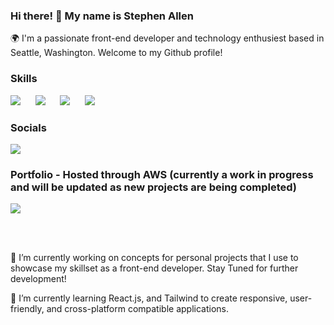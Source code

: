 ### Hi there! 👋 My name is Stephen Allen

🌍 I'm a passionate front-end developer and technology enthusiest based in Seattle, Washington. Welcome to my Github profile!

<h3>Skills</h3>
<p dir="auto">
    <img src="https://skillicons.dev/icons?i=html,css"/>&nbsp;&nbsp;&nbsp;&nbsp;&nbsp;
    <img src="https://skillicons.dev/icons?i=javascript,react"/>&nbsp;&nbsp;&nbsp;&nbsp;&nbsp;
    <img src="https://skillicons.dev/icons?i=tailwind,bootstrap"/>&nbsp;&nbsp;&nbsp;&nbsp;&nbsp;
    <img src="https://skillicons.dev/icons?i=git,vscode"/>
  </a>
</p>
<h3>Socials</h3>
<a href="https://www.linkedin.com/in/stephen--j--allen/">
  <img src="https://img.shields.io/badge/LinkedIn-0077B5?style=for-the-badge&logo=linkedin&logoColor=white"/>
</a>
<h3>Portfolio - Hosted through AWS (currently a work in progress and will be updated as new projects are being completed)</h3>
<a href="https://main.d1ahoe6xax85ws.amplifyapp.com/">
    <img src="https://img.shields.io/badge/AWS-%23FF9900.svg?style=for-the-badge&logo=amazon-aws&logoColor=white"/>
</a>

<br><br>
<p>🔭 I’m currently working on concepts for personal projects that I use to showcase my skillset as a front-end developer. Stay Tuned for further development!</p>
<p>🌱 I’m currently learning React.js, and Tailwind to create responsive, user-friendly, and cross-platform compatible applications.</p>

<!--
**Stephen-A/Stephen-A** is a ✨ _special_ ✨ repository because its `README.md` (this file) appears on your GitHub profile.

Here are some ideas to get you started:

- 🔭 I’m currently working on ...
- 🌱 I’m currently learning ...
- 👯 I’m looking to collaborate on ...
- 🤔 I’m looking for help with ...
- 💬 Ask me about ...
- 📫 How to reach me: ...
- 😄 Pronouns: ...
- ⚡ Fun fact: ...
-->
